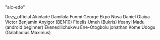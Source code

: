 "alc-edo" 

Dezy_official
Akinlade Damilola
Funmi
George Ekpo
Nosa Daniel
Olaiya Victor
Benjamin Anyigor (BEN10)
Fidelis Umeh (Bukris)
ifeanyi Madu (android beginner)
Ekenedilichukwu Ene-Otogbolu
jonathan
Kome Udogu (Galahadius Maximus)

